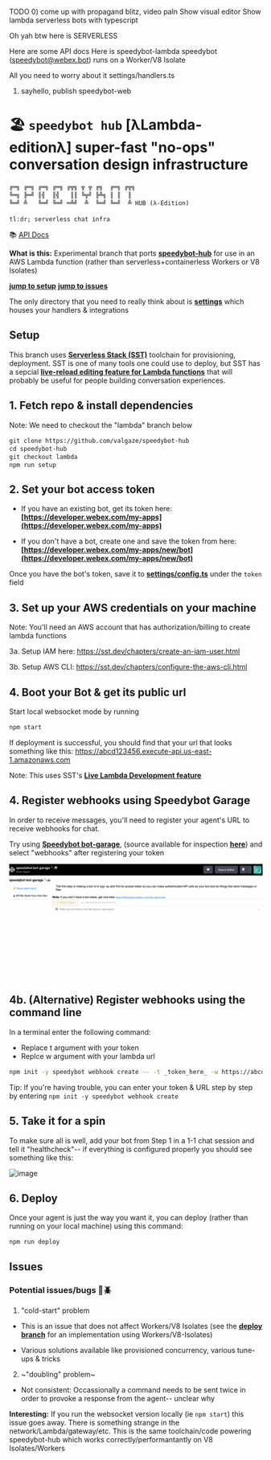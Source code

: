 TODO 0) come up with propagand blitz, video paln
Show visual editor
Show lambda serverless bots with typescript

Oh yah btw here is SERVERLESS

Here are some API docs
Here is speedybot-lambda
speedybot (speedybot@webex.bot) runs on a Worker/V8 Isolate

All you need to worry about it settings/handlers.ts

1. sayhello, publish speedybot-web

# 🏖 `speedybot hub` [λLambda-editionλ] super-fast "no-ops" conversation design infrastructure

```
╔═╗ ╔═╗ ╔═╗ ╔═╗ ╔╦╗ ╦ ╦ ╔╗  ╔═╗ ╔╦╗
╚═╗ ╠═╝ ║╣  ║╣   ║║ ╚╦╝ ╠╩╗ ║ ║  ║
╚═╝ ╩   ╚═╝ ╚═╝ ═╩╝  ╩  ╚═╝ ╚═╝  ╩ HUB (λ-Edition)

tl:dr; serverless chat infra
```

📚 [API Docs](./api-docs/modules.md)

**What is this:** Experimental branch that ports **[speedybot-hub](https://github.com/valgaze/speedybot-hub)** for use in an AWS Lambda function (rather than serverless+containerless Workers or V8 Isolates)

**[jump to setup](#setup)**
**[jump to issues](#issues)**

The only directory that you need to really think about is **[settings](./settings/)** which houses your handlers & integrations

## Setup

This branch uses **[Serverless Stack (SST)](https://serverless-stack.com/)** toolchain for provisioning, deployment. SST is one of many tools one could use to deploy, but SST has a sepcial **[live-reload editing feature for Lambda functions](https://docs.sst.dev/live-lambda-development)** that will probably be useful for people building conversation experiences.

## 1. Fetch repo & install dependencies

Note: We need to checkout the "lambda" branch below

```
git clone https://github.com/valgaze/speedybot-hub
cd speedybot-hub
git checkout lambda
npm run setup
```

## 2. Set your bot access token

- If you have an existing bot, get its token here: **[https://developer.webex.com/my-apps](https://developer.webex.com/my-apps)**

- If you don't have a bot, create one and save the token from here: **[https://developer.webex.com/my-apps/new/bot](https://developer.webex.com/my-apps/new/bot)**

Once you have the bot's token, save it to **[settings/config.ts](./settings/config.ts)** under the `token` field

## 3. Set up your AWS credentials on your machine

Note: You'll need an AWS account that has authorization/billing to create lambda functions

3a. Setup IAM here: https://sst.dev/chapters/create-an-iam-user.html

3b. Setup AWS CLI: https://sst.dev/chapters/configure-the-aws-cli.html

## 4. Boot your Bot & get its public url

Start local websocket mode by running

```sh
npm start
```

If deployment is successful, you should find that your url that looks something like this: https://abcd123456.execute-api.us-east-1.amazonaws.com

Note: This uses SST's **[Live Lambda Development feature](https://docs.sst.dev/live-lambda-development)**

## 4. Register webhooks using Speedybot Garage

In order to receive messages, you'll need to register your agent's URL to receive webhooks for chat.

Try using **[Speedybot bot-garage](https://codepen.io/valgaze/full/MWVjEZV)**, (source available for inspection **[here](https://github.com/valgaze/speedybot-hub/blob/deploy/settings/speedybot_garage.html)**) and select "webhooks" after registering your token

![image](./docs/assets/speedybot_garage_demo.gif)

## 4b. (Alternative) Register webhooks using the command line

In a terminal enter the following command:

- Replace t argument with your token
- Replce w argument with your lambda url

```sh
npm init -y speedybot webhook create -- -t _token_here_ -w https://abcd123456.execute-api.us-east-1.amazonaws.com
```

Tip: If you're having trouble, you can enter your token & URL step by step by entering `npm init -y speedybot webhook create`

## 5. Take it for a spin

To make sure all is well, add your bot from Step 1 in a 1-1 chat session and tell it "healthcheck"-- if everything is configured properly you should see something like this:

![image](https://raw.githubusercontent.com/valgaze/speedybot/master/docs/assets/healthcheck.gif)

## 6. Deploy

Once your agent is just the way you want it, you can deploy (rather than running on your local machine) using this command:

```
npm run deploy
```

## Issues

### Potential issues/bugs 🐞🪲

1. "cold-start" problem

- This is an issue that does not affect Workers/V8 Isolates (see the **[deploy branch](https://github.com/valgaze/speedybot-hub/blob/deploy/quickstart.md)** for an implementation using Workers/V8-Isolates)

- Various solutions available like provisioned concurrency, various tune-ups & tricks

2. ~"doubling" problem~

- Not consistent: Occassionally a command needs to be sent twice in order to provoke a response from the agent-- unclear why

**Interesting:** If you run the websocket version locally (ie `npm start`) this issue goes away. There is something strange in the network/Lambda/gateway/etc. This is the same toolchain/code powering speedybot-hub which works correctly/performantantly on V8 Isolates/Workers
